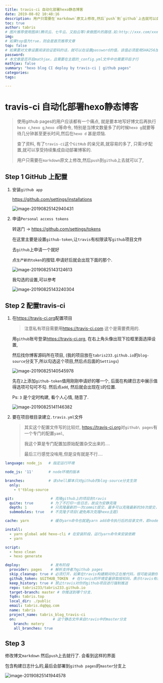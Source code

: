 ```yaml
---
title: travis-ci 自动化部署hexo静态博客
date: 2019-08-02 10:48:16
description: 用户只需要在`markdown`原文上修改,然后`push`到`github`上去就可以自动构建博客了
toc: true
author: tabris
# 图片推荐使用图床(腾讯云、七牛云、又拍云等)来做图片的路径.如:http://xxx.com/xxx.jpg
img:
# 如果top值为true，则会是首页推荐文章
top: false
# 如果要对文章设置阅读验证密码的话，就可以在设置password的值，该值必须是用SHA256加密后的密码，防止被他人识破
password:
# 本文章是否开启mathjax，且需要在主题的_config.yml文件中也需要开启才行
mathjax: false
summary: "hexo blog CI deploy by travis-ci | github pages"
categories:
tags:

---
```


# travis-ci 自动化部署hexo静态博客

> 使用github pages的用户应该都有一个痛点, 就是要本地写好博文后再执行`hexo c`,`hexo g`,`hexo d`等命令, 特别是当博文数量多了的时候`hexo g`就要等待几分钟甚至更长时间,然后在`hexo d` 甚是烦恼.
>
> 查了资料, 有了`travis-ci`这个`GitHub` 的亲兄弟,就容易的多了, 只需`3`步配置,就可以享受持续集成自动部署博客的. 
>
> 用户只需要在`markdown`原文上修改,然后`push`到`github`上去就可以了,

## Step 1 GitHub 上配置

1. 安装`github app`

    https://github.com/settings/installations

    ![image-20190825142940431](/images/test_travis.assets/image-20190825142940431.png)

2. 申请`Personal access tokens`

    转送门 -> https://github.com/settings/tokens

    在这里主要是设置`github-token`,让`travis`有权限读写`github`项目文件

    去`github`上申请一个就好

    点`生产新的token`的按钮.申请好后就会出现下面的那个.

    ![image-20190825143124613](/images/test_travis.assets/image-20190825143124613.png)

    我勾选的设置,可以参考

    ![image-20190825143240304](/images/test_travis.assets/image-20190825143240304.png)

## Step 2 配置travis-ci

1. 在<https://travis-ci.org>配置项目

    > 注意私有项目需要用<https://travis-ci.com> 这个是需要费用的.

    用`github`账号登录<https://travis-ci.org>, 在右上角头像出现下拉框里面选择设置,

    然后找你博客源码所在项目, (我的项目放在`tabris233.github.io`的`blog-source`分支下,所以勾选这个项目,然后点后面的`Settings`)

    ![image-20190825140545978](/images/test_travis.assets/image-20190825140545978.png)

    先在`2`上添加`github-token`值用刚刚申请好的哪一个, 后面在构建日志中展示值得选项可勾可不勾. 然后点`add`,  然后就会出现在`1`的位置.

    Ps: `3` 是个定时构建, 看个人心情, 随意了.

    ![image-20190825141146382](/images/test_travis.assets/image-20190825141146382.png)

2. 要在项目根目录建立`.travis.yml`文件

    > 其实这个配置文件写的比较烂, <https://travis-ci.org>对`github\ pages`有一个专门的配置`yaml`,
    >
    > 我这个算是专门配置加原始配置杂交出来的....
    >
    > 最后三行感觉没啥用,但是没有就是不行....

```yaml
language: node_js   # 指定运行环境

node_js: '11'       # node环境的版本

branches:           # 该shell脚本只对github的blog-source分支生效
  only: 
    - t'tblog-source

git:                 # 克隆github上的项目到travis
  quite: true        # 为了不打印一些日志，故设为安静克隆
  depth: 1           # 只克隆最新的一次commit提交，最多可以克隆最新的30次提交，但是没必要
  submodules: true   # 不克隆子项目(避免再次克隆hexo主题)

cache: yarn          # 缓存yarn命令也就是yarn add命令执行后的目录文件，即node_modules

install: 
  - yarn global add hexo-cli # 在安装阶段，运行yarn命令来安装依赖
  - yarn

script:
  - hexo clean
  - hexo generate

deploy:              # 发布阶段
  provider: pages    # 解析支持者为github pages
  skip_cleanup: true # 必须打开，如果在travis构建期间你正在推代码，很可能误删你最新的上传代码
  github_token: $GITHUB_TOKEN  # 在travis的环境变量获取授权码，表示travis有权对github的项目进行拉取推送操作
  keep_history: true # 禁止travis对你的github项目进行强制推送 
  repo: tabris233/tabris233.github.io
  target-branch: master # 你推送到哪个分支.
  fqdn: tabris.top
  local_dir: ./public
  email: tabris.dq@qq.com
  name: tabris
  project_name: tabris_blog_travis-ci
  on:                 # 这个静态文件来自travis中的master分支
    branch: matery
    all_branches: true
```



## Step 3

修改博文`markdown` 然后`push`上去就行了. 会看到这样的界面

包含构建日志什么的,最后会部署到`github pages`的`master`分支上

![image-20190825141944578](/images/test_travis.assets/image-20190825141944578.png)